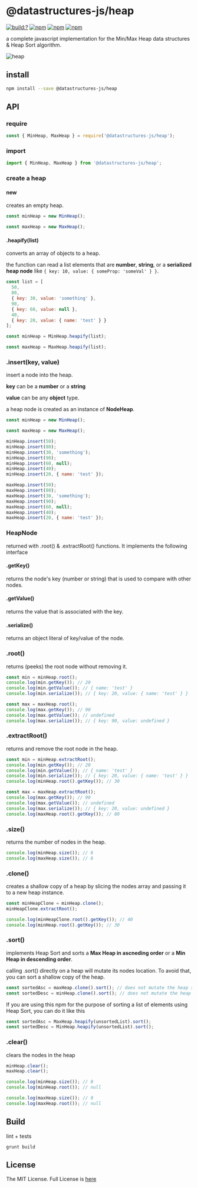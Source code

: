 # @datastructures-js/heap
[![build:?](https://travis-ci.org/datastructures-js/heap.svg?branch=master)](https://travis-ci.org/datastructures-js/heap) 
[![npm](https://img.shields.io/npm/v/@datastructures-js/heap.svg)](https://www.npmjs.com/package/@datastructures-js/heap)
[![npm](https://img.shields.io/npm/dm/@datastructures-js/heap.svg)](https://www.npmjs.com/package/@datastructures-js/heap) [![npm](https://img.shields.io/badge/node-%3E=%206.0-blue.svg)](https://www.npmjs.com/package/@datastructures-js/heap)

a complete javascript implementation for the Min/Max Heap data structures & Heap Sort algorithm.

![heap](https://user-images.githubusercontent.com/6517308/70871547-bd852900-1f65-11ea-909f-86f4d090f152.jpg)

## install
```sh
npm install --save @datastructures-js/heap
```

## API

### require
```js
const { MinHeap, MaxHeap } = require('@datastructures-js/heap');
```

### import
```js
import { MinHeap, MaxHeap } from '@datastructures-js/heap';
```

### create a heap

#### new
creates an empty heap.

```js
const minHeap = new MinHeap();

const maxHeap = new MaxHeap();
```

#### .heapify(list)
converts an array of objects to a heap.

the function can read a list elements that are **number**, **string**, or a **serialized heap node** like `{ key: 10, value: { someProp: 'someVal' } }`.

```js
const list = [
  50,
  80,
  { key: 30, value: 'something' },
  90,
  { key: 60, value: null },
  40,
  { key: 20, value: { name: 'test' } }
];

const minHeap = MinHeap.heapify(list);

const maxHeap = MaxHeap.heapify(list);
```

### .insert(key, value)
insert a node into the heap.

**key** can be a **number** or a **string**

**value** can be any **object** type.

a heap node is created as an instance of **NodeHeap**.

```js
const minHeap = new MinHeap();

const maxHeap = new MaxHeap();

minHeap.insert(50);
minHeap.insert(80);
minHeap.insert(30, 'something');
minHeap.insert(90);
minHeap.insert(60, null);
minHeap.insert(40);
minHeap.insert(20, { name: 'test' });

maxHeap.insert(50);
maxHeap.insert(80);
maxHeap.insert(30, 'something');
maxHeap.insert(90);
maxHeap.insert(60, null);
maxHeap.insert(40);
maxHeap.insert(20, { name: 'test' });
```

### HeapNode
returned with .root() & .extractRoot() functions. It implements the following interface

#### .getKey()
returns the node's key (number or string) that is used to compare with other nodes.

#### .getValue()
returns the value that is associated with the key.

#### .serialize()
returns an object literal of key/value of the node.

### .root()
returns (peeks) the root node without removing it.

```js
const min = minHeap.root();
console.log(min.getKey()); // 20
console.log(min.getValue()); // { name: 'test' }
console.log(min.serialize()); // { key: 20, value: { name: 'test' } }

const max = maxHeap.root();
console.log(max.getKey()); // 90
console.log(max.getValue()); // undefined
console.log(max.serialize()); // { key: 90, value: undefined }
```

### .extractRoot()
returns and remove the root node in the heap.

```js
const min = minHeap.extractRoot();
console.log(min.getKey()); // 20
console.log(min.getValue()); // { name: 'test' }
console.log(min.serialize()); // { key: 20, value: { name: 'test' } }
console.log(minHeap.root().getKey()); // 30

const max = maxHeap.extractRoot();
console.log(max.getKey()); // 90
console.log(max.getValue()); // undefined
console.log(max.serialize()); // { key: 20, value: undefined }
console.log(maxHeap.root().getKey()); // 80
```

### .size()
returns the number of nodes in the heap.

```js
console.log(minHeap.size()); // 6
console.log(maxHeap.size()); // 6
```

### .clone()
creates a shallow copy of a heap by slicing the nodes array and passing it to a new heap instance. 

```js
const minHeapClone = minHeap.clone();
minHeapClone.extractRoot();

console.log(minHeapClone.root().getKey()); // 40
console.log(minHeap.root().getKey()); // 30
```

### .sort()
implements Heap Sort and sorts a **Max Heap in ascneding order** or a **Min Heap in descending order**.

calling .sort() directly on a heap will mutate its nodes location. To avoid that, you can sort a shallow copy of the heap.

```js
const sortedAsc = maxHeap.clone().sort(); // does not mutate the heap structure
const sortedDesc = minHeap.clone().sort(); // does not mutate the heap structure
```

If you are using this npm for the purpose of sorting a list of elements using Heap Sort, you can do it like this

```js
const sortedAsc = MaxHeap.heapify(unsortedList).sort();
const sortedDesc = MinHeap.heapify(unsortedList).sort();
```

### .clear()
clears the nodes in the heap

```js
minHeap.clear();
maxHeap.clear();

console.log(minHeap.size()); // 0
console.log(minHeap.root()); // null

console.log(maxHeap.size()); // 0
console.log(maxHeap.root()); // null
```

## Build
lint + tests
```
grunt build
```

## License
The MIT License. Full License is [here](https://github.com/datastructures-js/heap/blob/master/LICENSE)

